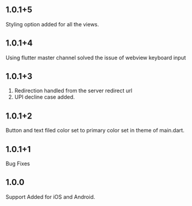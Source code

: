 ## 1.0.1+5
Styling option added for all the views.

## 1.0.1+4
Using flutter master channel solved the issue of webview keyboard input

## 1.0.1+3
1. Redirection handled from the server redirect url
2. UPI decline case added.

## 1.0.1+2
Button and text filed color set to primary color set in theme of main.dart.

## 1.0.1+1
Bug Fixes

## 1.0.0
Support Added for iOS and Android.
